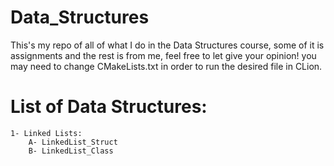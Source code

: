 # Data_Structures
This's my repo of all of what I do in the Data Structures course, some of it is assignments and the rest is from me, feel free to let give your opinion!
you may need to change CMakeLists.txt in order to run the desired file in CLion.
# List of Data Structures:
	1- Linked Lists:
		A- LinkedList_Struct
		B- LinkedList_Class
